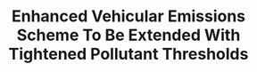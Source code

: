 ---
layout: post
title: "Enhanced Vehicular Emissions Scheme To Be Extended With Tightened Pollutant Thresholds"
file_url: https://www.nea.gov.sg/media/news/news/index/enhanced-vehicular-emissions-scheme-to-be-extended-with-tightened-pollutant-thresholds
---